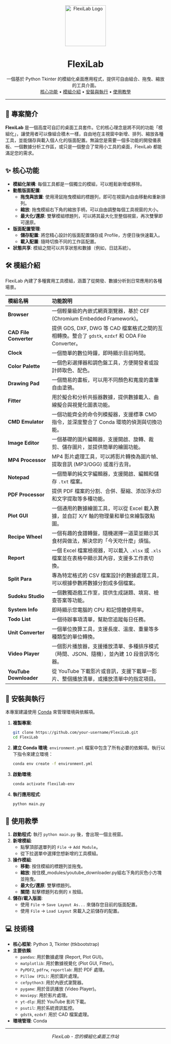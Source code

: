 <div align="center">
  <img src="tools.ico" alt="FlexiLab Logo" width="128">
  <h1 align="center">FlexiLab</h1>
  <p align="center">
    一個基於 Python Tkinter 的模組化桌面應用程式，提供可自由組合、拖曳、縮放的工具介面。
    <br>
    <a href="#核心功能">核心功能</a> •
    <a href="#模組介紹">模組介紹</a> •
    <a href="#安裝與執行">安裝與執行</a> •
    <a href="#使用教學">使用教學</a>
  </p>
</div>

---

## 📝 專案簡介

**FlexiLab** 是一個高度可自訂的桌面工具套件。它的核心理念是將不同的功能「模組化」，讓使用者可以像組合積木一樣，自由地在主視窗中新增、排列、縮放各種工具，並能儲存與載入個人化的版面配置。無論您是需要一個多功能的開發儀表板、一個數據分析工作區，或只是一個整合了常用小工具的桌面，FlexiLab 都能滿足您的需求。

## ✨ 核心功能

*   **模組化架構**: 每個工具都是一個獨立的模組，可以輕鬆新增或移除。
*   **動態版面配置**:
    *   **拖曳與放置**: 使用滑鼠拖曳模組的標題列，即可在視窗內自由移動和重新排列。
    *   **縮放**: 拖曳模組右下角的縮放手柄，可以自由調整每個工具視窗的大小。
    *   **最大化/還原**: 雙擊模組標題列，可以將其最大化至整個視窗，再次雙擊即可還原。
*   **版面配置管理**:
    *   **儲存配置**: 將您精心設計的版面配置儲存成 Profile，方便日後快速載入。
    *   **載入配置**: 隨時切換不同的工作區配置。
*   **狀態共享**: 模組之間可以共享狀態和數據（例如，日誌系統）。

## 🛠️ 模組介紹

FlexiLab 內建了多種實用工具模組，涵蓋了從開發、數據分析到日常應用的各種場景。

| 模組名稱 | 功能說明 |
| :--- | :--- |
| **Browser** | 一個輕量級的內嵌式網頁瀏覽器，基於 CEF (Chromium Embedded Framework)。 |
| **CAD File Converter** | 提供 GDS, DXF, DWG 等 CAD 檔案格式之間的互相轉換。整合了 `gdstk`, `ezdxf` 和 ODA File Converter。 |
| **Clock** | 一個簡單的數位時鐘，即時顯示目前時間。 |
| **Color Palette** | 一個色彩選擇器和調色盤工具，方便開發者或設計師取色、配色。 |
| **Drawing Pad** | 一個簡易的畫板，可以用不同顏色和寬度的畫筆自由塗鴉。 |
| **Fitter** | 用於擬合和分析共振器數據，提供數據載入、曲線擬合與視覺化圖表功能。 |
| **CMD Emulator** | 一個功能齊全的命令列模擬器，支援標準 CMD 指令，並深度整合了 Conda 環境的偵測與切換功能。 |
| **Image Editor** | 一個基礎的圖片編輯器，支援開啟、旋轉、裁剪、儲存圖片，並提供簡單的繪圖功能。 |
| **MP4 Processor** | MP4 影片處理工具，可以將影片轉換為圖片幀、提取音訊 (MP3/OGG) 或進行去背。 |
| **Notepad** | 一個簡單的純文字編輯器，支援開啟、編輯和儲存 `.txt` 檔案。 |
| **PDF Processor** | 提供 PDF 檔案的分割、合併、壓縮、添加浮水印和文字提取等多種功能。 |
| **Plot GUI** | 一個通用的數據繪圖工具，可以從 Excel 載入數據，並自訂 X/Y 軸的物理量和單位來繪製散點圖。 |
| **Recipe Wheel** | 一個有趣的食譜轉盤，隨機選擇一道菜並顯示其食材與做法，解決您的「今天吃什麼」煩惱。 |
| **Report** | 一個 Excel 檔案檢視器，可以載入 `.xlsx` 或 `.xls` 檔案並在表格中顯示其內容，支援多工作表切換。 |
| **Split Para** | 專為特定格式的 CSV 檔案設計的數據處理工具，可以根據參數將數據分割成多個檔案。 |
| **Sudoku Studio** | 一個數獨遊戲工作室，提供生成謎題、填寫、檢查答案等功能。 |
| **System Info** | 即時顯示您電腦的 CPU 和記憶體使用率。 |
| **Todo List** | 一個待辦事項清單，幫助您追蹤每日任務。 |
| **Unit Converter** | 一個單位換算工具，支援長度、溫度、重量等多種類型的單位轉換。 |
| **Video Player** | 一個影片播放器，支援播放清單、多種排序模式（時間、JSON、隨機），並內建 10 段音訊等化器。 |
| **YouTube Downloader** | 從 YouTube 下載影片或音訊，支援下載單一影片、整個播放清單，或播放清單中的指定項目。 |

## 🚀 安裝與執行

本專案建議使用 [Conda](https://docs.conda.io/en/latest/miniconda.html) 來管理環境與依賴項。

1.  **複製專案**:
    ```bash
    git clone https://github.com/your-username/FlexiLab.git
    cd FlexiLab
    ```

2.  **建立 Conda 環境**:
    `environment.yml` 檔案中包含了所有必要的依賴項。執行以下指令來建立環境：
    ```bash
    conda env create -f environment.yml
    ```

3.  **啟動環境**:
    ```bash
    conda activate flexilab-env
    ```

4.  **執行應用程式**:
    ```bash
    python main.py
    ```

## 📖 使用教學

1.  **啟動程式**: 執行 `python main.py` 後，會出現一個主視窗。
2.  **新增模組**:
    *   點擊頂部選單列的 `File` -> `Add Module`。
    *   從下拉選單中選擇您想新增的工具模組。
3.  **操作模組**:
    *   **移動**: 按住模組的標題列並拖曳。
    *   **縮放**: 按住模_modules/youtube_downloader.py組右下角的灰色小方塊並拖曳。
    *   **最大化/還原**: 雙擊標題列。
    *   **關閉**: 點擊標題列右側的 `X` 按鈕。
4.  **儲存/載入版面**:
    *   使用 `File` -> `Save Layout As...` 來儲存您目前的版面配置。
    *   使用 `File` -> `Load Layout` 來載入之前儲存的配置。

## 💻 技術棧

*   **核心框架**: Python 3, Tkinter (ttkbootstrap)
*   **主要依賴**:
    *   `pandas`: 用於數據處理 (Report, Plot GUI)。
    *   `matplotlib`: 用於數據視覺化 (Plot GUI, Fitter)。
    *   `PyPDF2`, `pdfrw`, `reportlab`: 用於 PDF 處理。
    *   `Pillow (PIL)`: 用於圖片處理。
    *   `cefpython3`: 用於內嵌式瀏覽器。
    *   `pygame`: 用於音訊播放 (Video Player)。
    *   `moviepy`: 用於影片處理。
    *   `yt-dlp`: 用於 YouTube 影片下載。
    *   `psutil`: 用於系統資訊監控。
    *   `gdstk`, `ezdxf`: 用於 CAD 檔案處理。
*   **環境管理**: Conda

---
<div align="center">
  <em>FlexiLab - 您的模組化桌面工作站</em>
</div>
